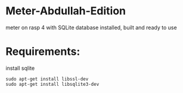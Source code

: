 # Meter-Abdullah-Edition
meter on rasp 4 with SQLite database installed, built and ready to use

# Requirements:
install sqlite
```
sudo apt-get install libssl-dev
sudo apt-get install libsqlite3-dev
```
